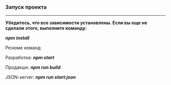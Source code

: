 
### Запуск проекта ###
***
**Убедитесь, что все зависимости установлены. Если вы еще не сделали этого, выполните команду:**

***npm install***
   
Резюме команд:

Разработка: ***npm start***

Продакшн: ***npm run build***

JSON-server: ***npm run start:json***





